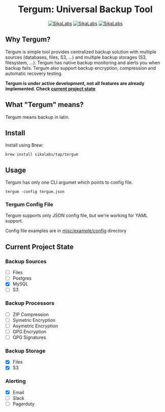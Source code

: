 <p align="center">
  <h1 align="center">Tergum: Universal Backup Tool</h1>
  <p align="center">
    <a href="https://opensource.sikalabs.com"><img alt="SikaLabs" src="https://img.shields.io/badge/OPENSOURCE BY-SIKALABS-131480?style=for-the-badge"></a>
    <a href="https://sikalabs.com"><img alt="SikaLabs" src="https://img.shields.io/badge/-sikalabs.com-gray?style=for-the-badge"></a>
    <a href="mailto://opensource@sikalabs.com"><img alt="SikaLabs" src="https://img.shields.io/badge/-opensource@sikalabs.com-gray?style=for-the-badge"></a>
  </p>
</p>

## Why Tergum?

Tergum is simple tool provides centralized backup solution with multiple sources (databases, files, S3, ...) and multiple backup storages (S3, filesystem, ...). Tergum has native backup monitoring and alerts you when backup fails. Tergum also support backup encryption, compression and automatic recovery testing.

__Tergum is under active development, not all features are already implemented. Check [current project state](#current-project-state)__

## What "Tergum" means?

Tergum means backup in latin.

## Install

Install using Brew:

```
brew install sikalabs/tap/tergum
```

## Usage

Tergum has only one CLI argumet which points to config file.

```
tergum -config tergum.json
```

### Tergum Config File

Tergum supports only JSON config file, but we're working for YAML support.

Config file examples are in [misc/example/config](./misc/example/config) directory

## Current Project State

### Backup Sources

- [ ] Files
- [ ] Postgres
- [x] MySQL
- [ ] S3

### Backup Processors

- [ ] ZIP Compression
- [ ] Symetric Encryption
- [ ] Asymetric Encryption
- [ ] GPG Encryption
- [ ] GPG Signatures

### Backup Storage

- [x] Files
- [x] S3

### Alerting

- [x] Email
- [ ] Slack
- [ ] Pagerduty
